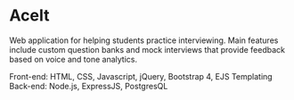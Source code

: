 # AceIt
Web application for helping students practice interviewing. Main features include custom question banks and mock interviews that provide feedback based on voice and tone analytics.

Front-end: HTML, CSS, Javascript, jQuery, Bootstrap 4, EJS Templating
Back-end: Node.js, ExpressJS, PostgresQL
